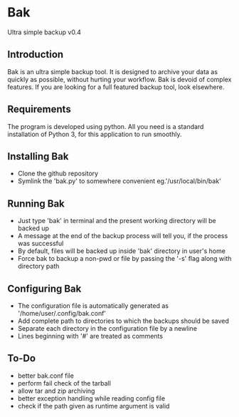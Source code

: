 # Bak
Ultra simple backup v0.4


## Introduction
Bak is an ultra simple backup tool. It is designed to archive your data as quickly as possible,
without hurting your workflow. Bak is devoid of complex features. If you are looking for a full
featured backup tool, look elsewhere.

## Requirements
The program is developed using python. All you need is a standard installation of Python 3,
for this application to run smoothly.

## Installing Bak
- Clone the github repository
- Symlink the 'bak.py' to somewhere convenient eg.'/usr/local/bin/bak'

## Running Bak
- Just type 'bak' in terminal and the present working directory will be backed up
- A message at the end of the backup process will tell you, if the process was successful
- By default, files will be backed up inside 'bak' directory in user's home
- Force bak to backup a non-pwd or file by passing the '-s' flag along with directory path

## Configuring Bak
- The configuration file is automatically generated as '/home/user/.config/bak.conf'
- Add complete path to directories to which the backups should be saved
- Separate each directory in the configuration file by a newline
- Lines beginning with '#' are treated as comments

## To-Do 
- better bak.conf file
- perform fail check  of the tarball
- allow tar and zip archiving
- better exception handling while reading config file
- check if the path given as runtime argument is valid

